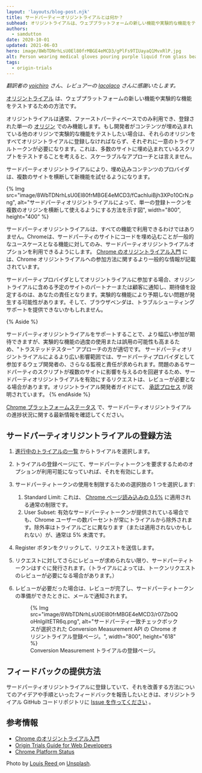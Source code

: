 ```yaml
---
layout: 'layouts/blog-post.njk'
title: サードパーティーオリジントライアルとは何か？
subhead: オリジントライアルは、ウェブプラットフォームの新しい機能や実験的な機能をテストするための方法です。サードパーティオリジントライアルにより、埋め込みコンテンツのプロバイダは複数のサイトで新しい機能を試すことができるようになります。
authors:
  - samdutton
date: 2020-10-01
updated: 2021-06-03
hero: image/8WbTDNrhLsU0El80frMBGE4eMCD3/gPlFs9TIUayaQ1MvxRlP.jpg
alt: Person wearing medical gloves pouring purple liquid from glass beaker into flask. Bristol Robotics Laboratory, UK.
tags:
  - origin-trials
---
```


*翻訳者の [yoichiro](https://github.com/yoichiro) さん、レビュアーの [lacolaco](https://github.com/lacolaco) さんに感謝いたします。*

<!-- [Origin trials](/blog/origin-trials/) are a way to test a new or experimental web platform
feature. -->

[オリジントライアル](/blog/origin-trials/) は、ウェブプラットフォームの新しい機能や実験的な機能をテストするための方法です。

<!-- Origin trials are usually only available on a first-party basis: they only work for a single
registered [origin](https://web.dev/same-site-same-origin/#origin). If a developer wants to test an
experimental feature on other origins where their content is embedded, those origins all need to be
registered for the origin trial, each with a unique trial token. This is not a scalable approach for
testing scripts that are embedded across a number of sites. -->

オリジントライアルは通常、ファーストパーティベースでのみ利用でき、登録された単一の [オリジン](https://web.dev/same-site-same-origin/#origin) でのみ機能します。もし開発者がコンテンツが埋め込まれている他のオリジンで実験的な機能をテストしたい場合は、それらのオリジンをすべてオリジントライアルに登録しなければならず、それぞれに一意のトライアルトークンが必要になります。これは、多数のサイトに埋め込まれているスクリプトをテストすることを考えると、スケーラブルなアプローチとは言えません。

<!-- Third-party origin trials make it possible for providers of embedded content to try out a new
feature across multiple sites. -->

サードパーティオリジントライアルにより、埋め込みコンテンツのプロバイダは、複数のサイトを横断して新機能を試せるようになります。

{% Img src="image/8WbTDNrhLsU0El80frMBGE4eMCD3/fCachIuiBjh3XPo10CrN.png", alt="サードパーティオリジントライアルによって、単一の登録トークンを複数のオリジンを横断して使えるようにする方法を示す図", width="800", height="400" %}

<!-- Third-party origin trials don't make sense for all features. Chrome will only make the third-party
origin trial option available for features where embedding code on third-party sites is a common use
case.  [Getting started with Chrome's origin trials](https://developers.chrome.com/origintrials/)
provides more general information about how to participate in Chrome origin trials. -->

サードパーティオリジントライアルは、すべての機能で利用できるわけではありません。Chromeは、サードパーティのサイトにコードを埋め込むことが一般的なユースケースとなる機能に対してのみ、サードパーティオリジントライアルオプションを利用できるようにします。 [Chrome のオリジントライアル入門](https://developers.chrome.com/origintrials/) には、Chrome オリジントライアルへの参加方法に関するより一般的な情報が記載されています。

<!-- If you participate in an origin trial as a third-party provider, it will be your responsibility to
notify and set expectations with any partners or customers whose sites you intend to include in the
origin trial. Experimental features may cause unexpected issues and browser vendors may not be able
to provide troubleshooting support. -->

サードパーティプロバイダとしてオリジントライアルに参加する場合、オリジントライアルに含める予定のサイトのパートナーまたは顧客に通知し、期待値を設定するのは、あなたの責任となります。実験的な機能により予期しない問題が発生する可能性があります。そして、ブラウザベンダは、トラブルシューティングサポートを提供できないかもしれません。

{% Aside %}
<!-- Supporting third-party origin trials allows for broader participation, but also increases the
potential for overuse or abuse of experimental features, so a "trusted tester" approach is more
appropriate. The greater reach of third-party origin trials requires additional scrutiny and
additional responsibility for web developers that participate as third-party providers. Requests to
enable a third-party origin trial may be reviewed in order to avoid problematic third-party scripts
affecting multiple sites. The Origin Trials Developer Guide explains the
[approval process](https://github.com/GoogleChrome/OriginTrials/blob/gh-pages/developer-guide.md#18-how-can-i-enable-an-experimental-feature-as-embedded-content-on-different-domains). -->

サードパーティオリジントライアルをサポートすることで、より幅広い参加が期待できますが、実験的な機能の過度の使用または誤用の可能性も高まるため、"トラステッドテスター" アプローチの方が適切です。 サードパーティオリジントライアルによるより広い影響範囲では、サードパーティプロバイダとして参加するウェブ開発者の、さらなる監視と責任が求められます。問題のあるサードパーティのスクリプトが複数のサイトに影響を与えるのを回避するため、サードパーティオリジントライアルを有効にするリクエストは、レビューが必要となる場合があります。オリジントライアル開発者ガイドにて、 [承認プロセス](https://github.com/GoogleChrome/OriginTrials/blob/gh-pages/developer-guide.md#18-how-can-i-enable-an-experimental-feature-as-embedded-content-on-different-domains) が説明されています。
{% endAside %}

<!-- Check [Chrome Platform Status](https://www.chromestatus.com/features/5691464711405568) for updates
  on progress with third-party origin trials. -->

[Chrome プラットフォームステータス](https://www.chromestatus.com/features/5691464711405568) で、サードパーティオリジントライアルの進捗状況に関する最新情報を確認してください。

<!-- ## How to register for a third-party origin trial -->

## サードパーティオリジントライアルの登録方法

<!--
1. Select a trial from the [list of active
   trials](https://developers.chrome.com/origintrials/#/trials/active).
1. On the trial's registration page, enable the option to request a third-party token, if
   available.
1. Select one of the choices for restricting usage for a third-party token:
   1. Standard Limit: This is the usual limit of
      [0.5% of Chrome page loads](https://github.com/GoogleChrome/OriginTrials/blob/gh-pages/developer-guide.md#3-what-happens-if-a-large-site-such-as-a-google-service-starts-depending-on-an-experimental-feature).
   1. User Subset: A small percentage of Chrome users will always be excluded from the trial,
      even when a valid third-party token is provided. The exclusion percentage varies (or might
      not apply) for each trial, but is typically less than 5%.

1. Click the Register button to submit your request.
1. Your third-party token will be issued immediately, unless further review of the request is
   required. (Depending on the trial, token requests may require review.)
1. If review is required, you'll be notified by email when the review is complete and your
   third-party token is ready.
-->

1. [進行中のトライアルの一覧](https://developers.chrome.com/origintrials/#/trials/active) からトライアルを選択します。
1. トライアルの登録ページにて、サードパーティトークンを要求するためのオプションが利用可能になっていれば、それを有効にします。
1. サードパーティトークンの使用を制限するための選択肢の 1 つを選択します:
   1. Standard Limit: これは、 [Chrome ページ読み込みの 0.5%](https://github.com/GoogleChrome/OriginTrials/blob/gh-pages/developer-guide.md#3-what-happens-if-a-large-site-such-as-a-google-service-starts-depending-on-an-experimental-feature) に適用される通常の制限です。
   1. User Subset: 有効なサードパーティトークンが提供されている場合でも、Chrome ユーザーの数パーセントが常にトライアルから除外されます。除外率はトライアルごとに異なります（または適用されないかもしれない）が、通常は 5% 未満です。
1. Register ボタンをクリックして、リクエストを送信します。
1. リクエストに対してさらにレビューが求められない限り、サードパーティトークンはすぐに発行されます。（トライアルによっては、トークンリクエストのレビューが必要になる場合があります。）
1. レビューが必要だった場合は、レビューが完了し、サードパーティトークンの準備ができたときに、メールで通知されます。

   <figure class="w-figure">
     {% Img src="image/8WbTDNrhLsU0El80frMBGE4eMCD3/r07Zb0QoHnlgiItETR6q.png", alt="サードパーティ一致チェックボックスが選択された Conversion Measurement API の Chrome オリジントライアル登録ページ。", width="800", height="618" %}
     <figcaption class="w-figcaption">Conversion Measurement トライアルの登録ページ。</figcaption>
   </figure>

<!-- ## How to provide feedback -->

## フィードバックの提供方法

<!-- If you're registering for a third-party origin trial and have feedback to share on the process or
ideas on how we can improve it, [create an
issue](https://github.com/GoogleChrome/OriginTrials/issues/new) on the Origin Trials GitHub code
repo. -->

サードパーティオリジントライアルに登録していて、それを改善する方法についてのアイデアや手順といったフィードバックを報告したいときは、オリジントライアル GitHub コードリポジトリに [Issue を作ってください](https://github.com/GoogleChrome/OriginTrials/issues/new) 。

## 参考情報

-  [Chrome のオリジントライアル入門](/ja/blog/origin-trials/)
-  [Origin Trials Guide for Web Developers](https://github.com/GoogleChrome/OriginTrials/blob/gh-pages/developer-guide.md)
-  [Chrome Platform Status](https://www.chromestatus.com/features/5691464711405568)

Photo by [Louis Reed
](https://unsplash.com/@_louisreed) on [Unsplash](https://unsplash.com/photos/JeInkKlI2Po).
